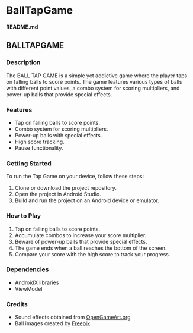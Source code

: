 # BallTapGame


**README.md**

## BALLTAPGAME
### Description
The BALL TAP GAME is a simple yet addictive game where the player taps on falling balls to score points. The game features various types of balls with different point values, a combo system for scoring multipliers, and power-up balls that provide special effects.

### Features
- Tap on falling balls to score points.
- Combo system for scoring multipliers.
- Power-up balls with special effects.
- High score tracking.
- Pause functionality.

### Getting Started
To run the Tap Game on your device, follow these steps:
1. Clone or download the project repository.
2. Open the project in Android Studio.
3. Build and run the project on an Android device or emulator.

### How to Play
1. Tap on falling balls to score points.
2. Accumulate combos to increase your score multiplier.
3. Beware of power-up balls that provide special effects.
4. The game ends when a ball reaches the bottom of the screen.
5. Compare your score with the high score to track your progress.

### Dependencies
- AndroidX libraries
- ViewModel


### Credits
- Sound effects obtained from [OpenGameArt.org](https://opengameart.org)
- Ball images created by [Freepik](https://www.freepik.com)

